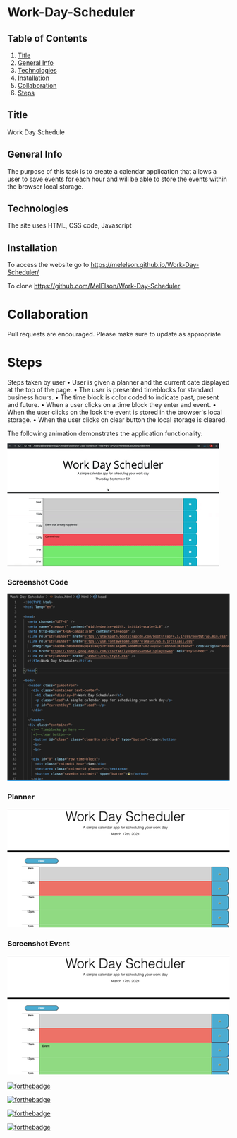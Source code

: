 # Work-Day-Scheduler

## Table of Contents
1. [Title](#title)
2. [General Info](#general-info)
3. [Technologies](#technologies)
4. [Installation](#installation)
5. [Collaboration](#collaboration)
6. [Steps](#Steps)



## Title
Work Day Schedule

## General Info
The purpose of this task is to create a calendar application that allows a user to save events for each hour and will be able to store the events within the browser local storage.

## Technologies 
The site uses HTML, CSS code, Javascript

## Installation
To access the website go to https://melelson.github.io/Work-Day-Scheduler/

To clone https://github.com/MelElson/Work-Day-Scheduler


# Collaboration 
Pull requests are encouraged. Please make sure to update as appropriate 

# Steps
Steps taken by user
	• User is given a planner and the current date displayed at the top of the page. 
	• The user is presented timeblocks for standard business hours. 
	• The time block is color coded to indicate past, present and future.
	• When a user clicks on a time block they enter and event. 
  • When the user clicks on the lock the event is stored in the browser's local storage.
	• When the user clicks on clear button the local storage is cleared.

The following animation demonstrates the application functionality:

![A user clicks on slots on the color-coded calendar and edits the events.](./assets/images/05-third-party-apis-homework-demo.gif)


### Screenshot Code
![Changed HTML](./assets/images/screenshotcode.png)    

### Planner
![Changed HTML](./assets/images/screenshotplanner.png)

### Screenshot Event
![Changed HTML](./assets/images/screenshotevent.png)



[![forthebadge](https://forthebadge.com/images/badges/uses-html.svg)](https://forthebadge.com)

[![forthebadge](https://forthebadge.com/images/badges/uses-css.svg)](https://forthebadge.com)

[![forthebadge](https://forthebadge.com/images/badges/made-with-javascript.svg)](https://forthebadge.com)

[![forthebadge](https://forthebadge.com/images/badges/gluten-free.svg)](https://forthebadge.com)




